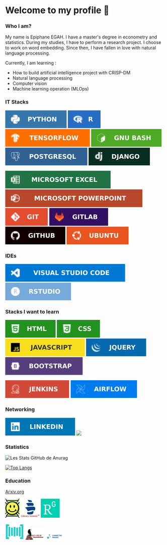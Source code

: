 # Welcome to my profile 👋
### Who I am?
My name is Epiphane EGAH. I have a master's degree in econometry and statistics. During my studies, I have to perform a research project. I choose to work on word embedding. Since then, I have fallen in love with natural language processing.

Currently, I am learning :
- How to build artificial intelligence project with CRISP-DM
- Natural language processing 
- Computer vision 
- Machine learning operation (MLOps)

### IT Stacks
 [![Alt text](imgs/Python-3776AB.svg)](https://www.stechies.com/install-python-3-ubuntu/)  ![Alt text](imgs/r.svg) ![Alt text](imgs/TensorFlow-FF6F00.svg)  ![Alt text](imgs/GNUBash-4EAA25.svg) ![Alt text](imgs/PostgreSQL-316192.svg) ![Alt text](imgs/django.svg)
 
![Alt text](imgs/Microsoft_Excel-217346.svg) ![Alt text](imgs/Microsoft_PowerPoint-B7472A.svg)  ![Alt text](imgs/GIT-E44C30.svg) ![Alt text](imgs/GitLab.svg) ![Alt text](imgs/GitHub.svg)  ![Alt text](imgs/Ubuntu-E95420.svg) 

 ### IDEs
 ![Alt text](imgs/Visual_Studio_Code-0078D4.svg) ![Alt text](imgs/RStudio-75AADB.svg)
 
 ### Stacks I want to learn
 ![Alt text](imgs/html.svg) ![Alt text](imgs/css.svg) ![Alt text](imgs/javascript.svg) ![Alt text](imgs/jquery.svg) ![Alt text](imgs/bootstrap.svg) 
 
 ![Alt text](imgs/Jenkins-D24939.svg) ![Alt text](imgs/Airflow-017CEE.svg)
 <!--- ![Alt text](img/docker.png) ![Alt text](img/kubernetes.png) ![Alt text](img/Vagrant.png) ![Alt text](img/ainsible.jpg) ![Alt text](imgs/Jenkins-D24939.svg) ![Alt text](img/terraform.png) ![Alt text](img/hadoop.png) ![Alt text](img/Spark.svg.png) ![Alt text](img/kafka.png) ![Alt text](img/airflow.png) -->

 ### Networking
 [![all text](imgs/LinkedIn.svg)](https://www.linkedin.com/in/egahepiphane/) </a>
    <a href="mailto:egahepiphane@gmail.com">
      <img src="https://img.shields.io/badge/SEND%20MAIL-6D4C6F?&style=for-the-badge&logo=MAIL.RU&logoColor=black">
    </a>



 ### Statistics
 ![Les Stats GitHub de Anurag](https://github-readme-stats.vercel.app/api?username=egah&show_icons=true&theme=radical)
 
[![Top Langs](https://github-readme-stats.vercel.app/api/top-langs/?username=egah&layout=compact)](https://github.com/egah/github-readme-stats)

### Education
 <a href="https://arxiv.org/">Arxiv.org</a>

 [![all text](img/arxiv.jpg)](https://arxiv.org/)
 [![all text](img/lb.png)](https://libgen.li/)
 [![all text](img/rg.png)](https://www.researchgate.net/signup.SignUp.html)
 
 [![all text](img/paperwithcode.png)](https://paperswithcode.com/)
 [![all text](img/Sci-Hub.jpg)](https://sci-hub.hkvisa.net/)
 [![all text](img/conpaper.png)](https://www.connectedpapers.com/)


 <!--### STACKS I WANT TO LEARN--
 [![all text](img/twitter.png)](https://twitter.com/egahepiphane)
 [![all text](img/kaggle.png)](https://www.kaggle.com/epiphane)
